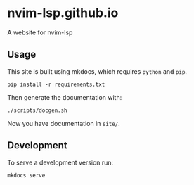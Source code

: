 # nvim-lsp.github.io

A website for nvim-lsp

## Usage

This site is built using mkdocs, which requires `python` and `pip`.

```
pip install -r requirements.txt
```

Then generate the documentation with:

```
./scripts/docgen.sh
```

Now you have documentation in `site/`.

## Development

To serve a development version run:

```
mkdocs serve
```
